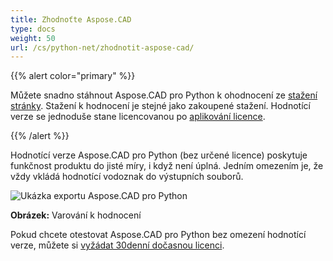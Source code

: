 ```yaml
---
title: Zhodnoťte Aspose.CAD
type: docs
weight: 50
url: /cs/python-net/zhodnotit-aspose-cad/
---
```


{{% alert color="primary" %}}

Můžete snadno stáhnout Aspose.CAD pro Python k ohodnocení ze [stažení stránky](https://downloads.aspose.com/cad/python-net). Stažení k hodnocení je stejné jako zakoupené stažení. Hodnotící verze se jednoduše stane licencovanou po [aplikování licence](/cad/python-net/licensing/).

{{% /alert %}}

Hodnotící verze Aspose.CAD pro Python (bez určené licence) poskytuje funkčnost produktu do jisté míry, i když není úplná. Jedním omezením je, že vždy vkládá hodnotící vodoznak do výstupních souborů.

![Ukázka exportu Aspose.CAD pro Python](/_assets/AreaChartReport.jpg)

**Obrázek:** Varování k hodnocení

Pokud chcete otestovat Aspose.CAD pro Python bez omezení hodnotící verze, můžete si [vyžádat 30denní dočasnou licenci](https://purchase.aspose.com/temporary-license).
